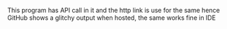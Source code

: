 This program has API call in it and the http link is use for the same hence GitHub shows a glitchy output when hosted, the same works fine in IDE
